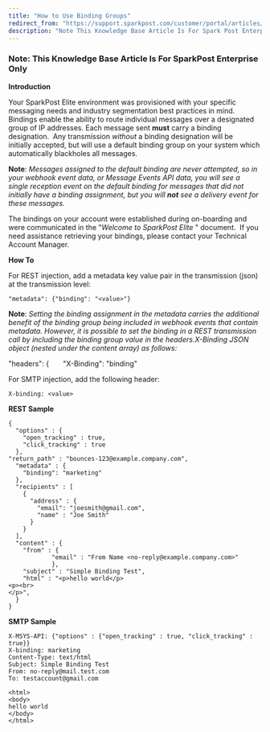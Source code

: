 ```yaml
---
title: "How to Use Binding Groups"
redirect_from: "https://support.sparkpost.com/customer/portal/articles/2085201-how-to-use-binding-groups"
description: "Note This Knowledge Base Article Is For Spark Post Enterprise Only Introduction Your Spark Post Elite environment was provisioned with your specific messaging needs and industry segmentation best practices in mind Bindings enable the ability to route individual messages over a designated group of IP addresses Each message sent must..."
---
```


### Note: This Knowledge Base Article Is For SparkPost Enterprise Only

**Introduction**

Your SparkPost Elite environment was provisioned with your specific messaging needs and industry segmentation best practices in mind. Bindings enable the ability to route individual messages over a designated group of IP addresses. Each message sent **must** carry a binding designation.  Any transmission *without* a binding designation will be initially accepted, but will use a default binding group on your system which automatically blackholes all messages.

**Note**: *Messages assigned to the default binding are never attempted, so in your webhook event data, or Message Events API data, you will see a single reception event on the default binding for messages that did not initially have a binding assignment, but you will **not** see a delivery event for these messages.* 

The bindings on your account were established during on-boarding and were communicated in the "*Welcome to SparkPost Elite*                   " document.  If you need assistance retrieving your bindings, please contact your Technical Account Manager.

**How To**   

For REST injection, add a metadata key value pair in the transmission (json) at the transmission level:

`"metadata": {"binding": "<value>"}`

**Note**: *Setting the binding assignment in the metadata carries the additional benefit of the binding group being included in webhook events that contain metadata. However, it is possible to set the binding in a REST transmission call by including the binding group value in the headers.X-Binding JSON object (nested under the content array) as follows:* 

"headers": {
      "X-Binding": "binding"

For SMTP injection, add the following header:

`X-binding: <value>`

**REST Sample** 

```
{
  "options" : {
    "open_tracking" : true,
    "click_tracking" : true
  },
"return_path" : "bounces-123@example.company.com",
  "metadata" : {
    "binding": "marketing"
  },
  "recipients" : [
    {
      "address" : {
        "email": "joesmith@gmail.com",
        "name" : "Joe Smith"
      }
    }
  ],
  "content" : {
    "from" : {
            "email" : "From Name <no-reply@example.company.com>"
            },
    "subject" : "Simple Binding Test",
    "html" : "<p>hello world</p>
<p><br>
</p>",
  }
}
```

**SMTP Sample** 

```
X-MSYS-API: {"options" : {"open_tracking" : true, "click_tracking" : true}}
X-binding: marketing
Content-Type: text/html
Subject: Simple Binding Test
From: no-reply@mail.test.com
To: testaccount@gmail.com

<html>
<body>
hello world
</body>
</html>
```